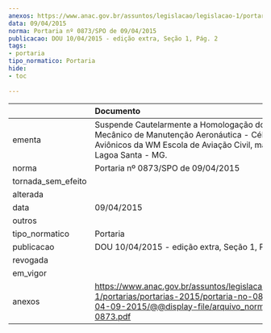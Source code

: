 ```yaml
---
anexos: https://www.anac.gov.br/assuntos/legislacao/legislacao-1/portarias/portarias-2015/portaria-no-0873-spo-de-04-09-2015/@@display-file/arquivo_norma/PA2015-0873.pdf
data: 09/04/2015
norma: Portaria nº 0873/SPO de 09/04/2015
publicacao: DOU 10/04/2015 - edição extra, Seção 1, Pág. 2
tags:
- portaria
tipo_normatico: Portaria
hide: 
- toc 
 
---
```


|                    | Documento                                                                                                                                                                  |
|:-------------------|:---------------------------------------------------------------------------------------------------------------------------------------------------------------------------|
| ementa             | Suspende Cautelarmente a Homologação dos Cursos de Mecânico de Manutenção Aeronáutica - Célula, GMP e Aviônicos da WM Escola de Aviação Civil, matriz em Lagoa Santa - MG. |
| norma              | Portaria nº 0873/SPO de 09/04/2015                                                                                                                                         |
| tornada_sem_efeito |                                                                                                                                                                            |
| alterada           |                                                                                                                                                                            |
| data               | 09/04/2015                                                                                                                                                                 |
| outros             |                                                                                                                                                                            |
| tipo_normatico     | Portaria                                                                                                                                                                   |
| publicacao         | DOU 10/04/2015 - edição extra, Seção 1, Pág. 2                                                                                                                             |
| revogada           |                                                                                                                                                                            |
| em_vigor           |                                                                                                                                                                            |
| anexos             | https://www.anac.gov.br/assuntos/legislacao/legislacao-1/portarias/portarias-2015/portaria-no-0873-spo-de-04-09-2015/@@display-file/arquivo_norma/PA2015-0873.pdf          |
